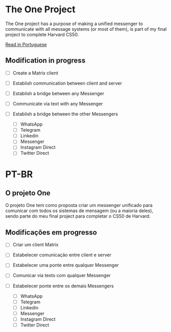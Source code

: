 # The One Project
 The One project has a purpose of making a unified messenger to communicate with all message systems (or most of them), is part of my final project to complete Harvard CS50.
 
 [Read in Portuguese](#pt-br)

 ## Modification in progress
- [ ] Create a Matrix client
- [ ] Establish communication between client and server
- [ ] Establish a bridge between any Messenger
- [ ] Communicate via text with any Messenger
- [ ] Establish a bridge between the other Messengers

  - [ ] WhatsApp
  - [ ] Telegram
  - [ ] Linkedin
  - [ ] Messenger
  - [ ] Instagram Direct
  - [ ] Twitter Direct

# PT-BR

## O projeto One
O projeto One tem como proposta criar um messenger unificado para comunicar com todos os sistemas de mensagem (ou a maioria deles), sendo parte do meu final project para completar o CS50 de Harvard.

## Modificações em progresso

- [ ] Criar um client Matrix
- [ ] Estabelecer comunicação entre client e server
- [ ] Estabelecer uma ponte entre qualquer Messenger
- [ ] Comunicar via texto com qualquer Messenger
- [ ] Estabelecer ponte entre os demais Messengers

  - [ ] WhatsApp
  - [ ] Telegram
  - [ ] Linkedin
  - [ ] Messenger
  - [ ] Instagram Direct
  - [ ] Twitter Direct

